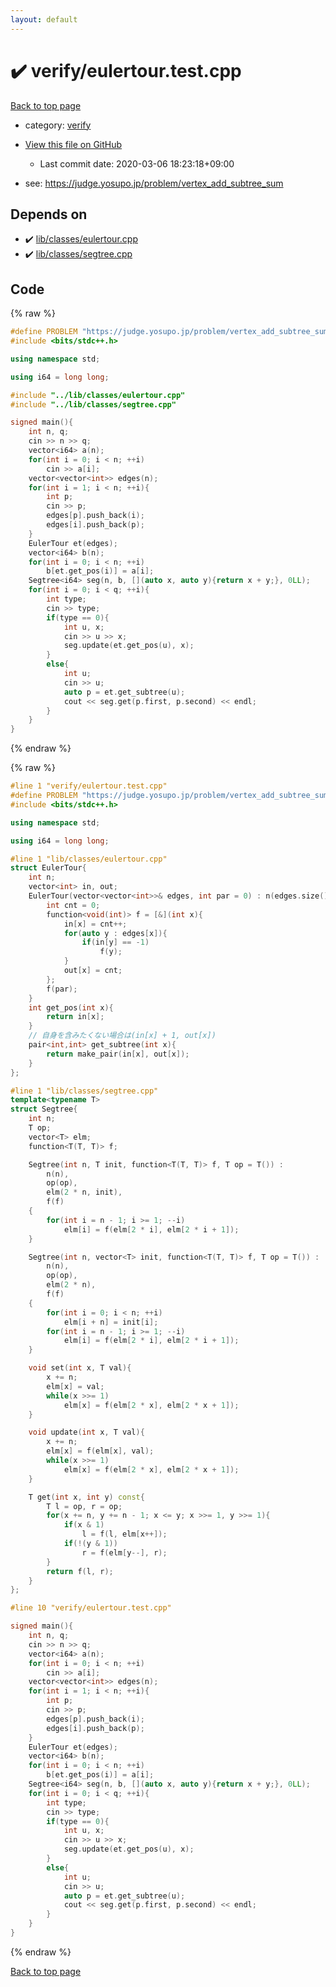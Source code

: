 ```yaml
---
layout: default
---
```


<!-- mathjax config similar to math.stackexchange -->
<script type="text/javascript" async
  src="https://cdnjs.cloudflare.com/ajax/libs/mathjax/2.7.5/MathJax.js?config=TeX-MML-AM_CHTML">
</script>
<script type="text/x-mathjax-config">
  MathJax.Hub.Config({
    TeX: { equationNumbers: { autoNumber: "AMS" }},
    tex2jax: {
      inlineMath: [ ['$','$'] ],
      processEscapes: true
    },
    "HTML-CSS": { matchFontHeight: false },
    displayAlign: "left",
    displayIndent: "2em"
  });
</script>

<script type="text/javascript" src="https://cdnjs.cloudflare.com/ajax/libs/jquery/3.4.1/jquery.min.js"></script>
<script src="https://cdn.jsdelivr.net/npm/jquery-balloon-js@1.1.2/jquery.balloon.min.js" integrity="sha256-ZEYs9VrgAeNuPvs15E39OsyOJaIkXEEt10fzxJ20+2I=" crossorigin="anonymous"></script>
<script type="text/javascript" src="../../assets/js/copy-button.js"></script>
<link rel="stylesheet" href="../../assets/css/copy-button.css" />


# :heavy_check_mark: verify/eulertour.test.cpp

<a href="../../index.html">Back to top page</a>

* category: <a href="../../index.html#e8418d1d706cd73548f9f16f1d55ad6e">verify</a>
* <a href="{{ site.github.repository_url }}/blob/master/verify/eulertour.test.cpp">View this file on GitHub</a>
    - Last commit date: 2020-03-06 18:23:18+09:00


* see: <a href="https://judge.yosupo.jp/problem/vertex_add_subtree_sum">https://judge.yosupo.jp/problem/vertex_add_subtree_sum</a>


## Depends on

* :heavy_check_mark: <a href="../../library/lib/classes/eulertour.cpp.html">lib/classes/eulertour.cpp</a>
* :heavy_check_mark: <a href="../../library/lib/classes/segtree.cpp.html">lib/classes/segtree.cpp</a>


## Code

<a id="unbundled"></a>
{% raw %}
```cpp
#define PROBLEM "https://judge.yosupo.jp/problem/vertex_add_subtree_sum"
#include <bits/stdc++.h>

using namespace std;

using i64 = long long;

#include "../lib/classes/eulertour.cpp"
#include "../lib/classes/segtree.cpp"

signed main(){
    int n, q;
    cin >> n >> q;
    vector<i64> a(n);
    for(int i = 0; i < n; ++i)
        cin >> a[i];
    vector<vector<int>> edges(n);
    for(int i = 1; i < n; ++i){
        int p;
        cin >> p;
        edges[p].push_back(i);
        edges[i].push_back(p);
    }
    EulerTour et(edges);
    vector<i64> b(n);
    for(int i = 0; i < n; ++i)
        b[et.get_pos(i)] = a[i];
    Segtree<i64> seg(n, b, [](auto x, auto y){return x + y;}, 0LL);
    for(int i = 0; i < q; ++i){
        int type;
        cin >> type;
        if(type == 0){
            int u, x;
            cin >> u >> x;
            seg.update(et.get_pos(u), x);
        }
        else{
            int u;
            cin >> u;
            auto p = et.get_subtree(u);
            cout << seg.get(p.first, p.second) << endl;
        }
    }
}

```
{% endraw %}

<a id="bundled"></a>
{% raw %}
```cpp
#line 1 "verify/eulertour.test.cpp"
#define PROBLEM "https://judge.yosupo.jp/problem/vertex_add_subtree_sum"
#include <bits/stdc++.h>

using namespace std;

using i64 = long long;

#line 1 "lib/classes/eulertour.cpp"
struct EulerTour{
    int n;
    vector<int> in, out;
    EulerTour(vector<vector<int>>& edges, int par = 0) : n(edges.size()), in(n, -1), out(n, -1){
        int cnt = 0;
        function<void(int)> f = [&](int x){
            in[x] = cnt++;
            for(auto y : edges[x]){
                if(in[y] == -1)
                    f(y);
            }
            out[x] = cnt;
        };
        f(par);
    }
    int get_pos(int x){
        return in[x];
    }
    // 自身を含みたくない場合は(in[x] + 1, out[x])
    pair<int,int> get_subtree(int x){
        return make_pair(in[x], out[x]);
    }
};

#line 1 "lib/classes/segtree.cpp"
template<typename T>
struct Segtree{
    int n;
    T op;
    vector<T> elm;
    function<T(T, T)> f;

    Segtree(int n, T init, function<T(T, T)> f, T op = T()) :
        n(n),
        op(op),
        elm(2 * n, init),
        f(f)
    {
        for(int i = n - 1; i >= 1; --i)
            elm[i] = f(elm[2 * i], elm[2 * i + 1]);
    }

    Segtree(int n, vector<T> init, function<T(T, T)> f, T op = T()) :
        n(n),
        op(op),
        elm(2 * n),
        f(f)
    {
        for(int i = 0; i < n; ++i)
            elm[i + n] = init[i];
        for(int i = n - 1; i >= 1; --i)
            elm[i] = f(elm[2 * i], elm[2 * i + 1]);
    }

    void set(int x, T val){
        x += n;
        elm[x] = val;
        while(x >>= 1)
            elm[x] = f(elm[2 * x], elm[2 * x + 1]);
    }

    void update(int x, T val){
        x += n;
        elm[x] = f(elm[x], val);
        while(x >>= 1)
            elm[x] = f(elm[2 * x], elm[2 * x + 1]);
    }

    T get(int x, int y) const{
        T l = op, r = op;
        for(x += n, y += n - 1; x <= y; x >>= 1, y >>= 1){
            if(x & 1)
                l = f(l, elm[x++]);
            if(!(y & 1))
                r = f(elm[y--], r);
        }
        return f(l, r);
    }
};

#line 10 "verify/eulertour.test.cpp"

signed main(){
    int n, q;
    cin >> n >> q;
    vector<i64> a(n);
    for(int i = 0; i < n; ++i)
        cin >> a[i];
    vector<vector<int>> edges(n);
    for(int i = 1; i < n; ++i){
        int p;
        cin >> p;
        edges[p].push_back(i);
        edges[i].push_back(p);
    }
    EulerTour et(edges);
    vector<i64> b(n);
    for(int i = 0; i < n; ++i)
        b[et.get_pos(i)] = a[i];
    Segtree<i64> seg(n, b, [](auto x, auto y){return x + y;}, 0LL);
    for(int i = 0; i < q; ++i){
        int type;
        cin >> type;
        if(type == 0){
            int u, x;
            cin >> u >> x;
            seg.update(et.get_pos(u), x);
        }
        else{
            int u;
            cin >> u;
            auto p = et.get_subtree(u);
            cout << seg.get(p.first, p.second) << endl;
        }
    }
}

```
{% endraw %}

<a href="../../index.html">Back to top page</a>

